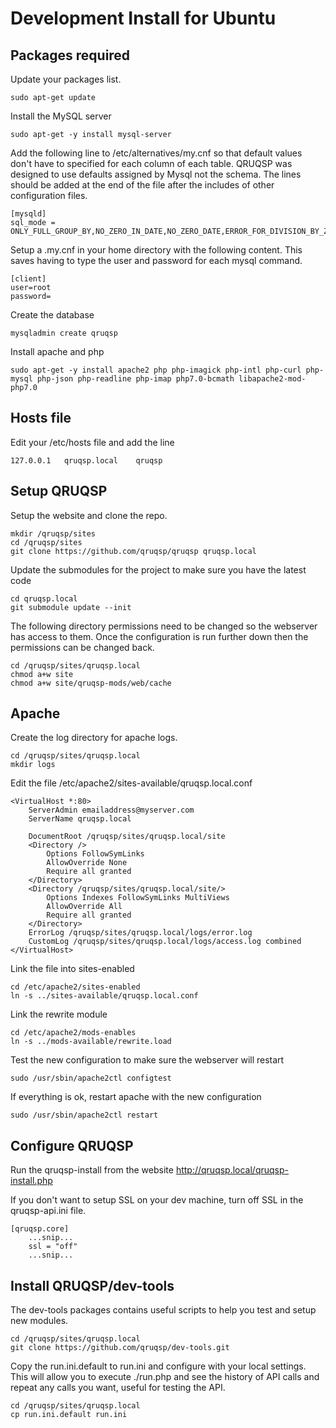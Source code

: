 Development Install for Ubuntu
==============================

Packages required
-----------------

Update your packages list.
```
sudo apt-get update
```

Install the MySQL server
```
sudo apt-get -y install mysql-server
```

Add the following line to /etc/alternatives/my.cnf so that default values don't have to specified
for each column of each table. QRUQSP was designed to use defaults assigned by Mysql not the schema.
The lines should be added at the end of the file after the includes of other configuration files.
```
[mysqld]
sql_mode = ONLY_FULL_GROUP_BY,NO_ZERO_IN_DATE,NO_ZERO_DATE,ERROR_FOR_DIVISION_BY_ZERO,NO_AUTO_CREATE_USER,NO_ENGINE_SUBSTITUTION
```
Setup a .my.cnf in your home directory with the following content. This saves having to type the user and password for each mysql command.
```
[client]
user=root
password=
```

Create the database
```
mysqladmin create qruqsp
```

Install apache and php
```
sudo apt-get -y install apache2 php php-imagick php-intl php-curl php-mysql php-json php-readline php-imap php7.0-bcmath libapache2-mod-php7.0
```

Hosts file
----------
Edit your /etc/hosts file and add the line
```
127.0.0.1   qruqsp.local    qruqsp
```

Setup QRUQSP
------------

Setup the website and clone the repo.
```
mkdir /qruqsp/sites
cd /qruqsp/sites
git clone https://github.com/qruqsp/qruqsp qruqsp.local
```

Update the submodules for the project to make sure you have the latest code
```
cd qruqsp.local
git submodule update --init
```

The following directory permissions need to be changed so the webserver has access to them. Once the configuration is run further down then
the permissions can be changed back.
```
cd /qruqsp/sites/qruqsp.local
chmod a+w site
chmod a+w site/qruqsp-mods/web/cache
```

Apache
------
Create the log directory for apache logs.
```
cd /qruqsp/sites/qruqsp.local
mkdir logs
```

Edit the file /etc/apache2/sites-available/qruqsp.local.conf
```
<VirtualHost *:80>
    ServerAdmin emailaddress@myserver.com
    ServerName qruqsp.local

    DocumentRoot /qruqsp/sites/qruqsp.local/site
    <Directory />
        Options FollowSymLinks
        AllowOverride None
        Require all granted
    </Directory>
    <Directory /qruqsp/sites/qruqsp.local/site/>
        Options Indexes FollowSymLinks MultiViews
        AllowOverride All
        Require all granted
    </Directory>
    ErrorLog /qruqsp/sites/qruqsp.local/logs/error.log
    CustomLog /qruqsp/sites/qruqsp.local/logs/access.log combined
</VirtualHost>
```

Link the file into sites-enabled
```
cd /etc/apache2/sites-enabled
ln -s ../sites-available/qruqsp.local.conf
```

Link the rewrite module
```
cd /etc/apache2/mods-enables
ln -s ../mods-available/rewrite.load
```

Test the new configuration to make sure the webserver will restart
```
sudo /usr/sbin/apache2ctl configtest
```

If everything is ok, restart apache with the new configuration
```
sudo /usr/sbin/apache2ctl restart
```

Configure QRUQSP
----------------
Run the qruqsp-install from the website http://qruqsp.local/qruqsp-install.php

If you don't want to setup SSL on your dev machine, turn off SSL in the qruqsp-api.ini file.
```
[qruqsp.core]
    ...snip...
    ssl = "off"
    ...snip...
```

Install QRUQSP/dev-tools
------------------------
The dev-tools packages contains useful scripts to help you test and setup new modules.

```
cd /qruqsp/sites/qruqsp.local
git clone https://github.com/qruqsp/dev-tools.git
```

Copy the run.ini.default to run.ini and configure with your local settings. This will allow you to 
execute ./run.php and see the history of API calls and repeat any calls you want, useful for testing the API.

```
cd /qruqsp/sites/qruqsp.local
cp run.ini.default run.ini
```


